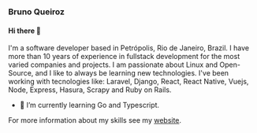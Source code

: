### Bruno Queiroz

#### Hi there 🚀

I'm a software developer based in Petrópolis, Rio de Janeiro, Brazil. I have more than 10 years of experience in fullstack development for the most varied companies and projects. I am passionate about Linux and Open-Source, and I like to always be learning new technologies.
I've been working with tecnologies like: Laravel, Django, React, React Native, Vuejs, Node, Express, Hasura, Scrapy and Ruby on Rails.

- 🌱 I’m currently learning Go and Typescript.

For more information about my skills see my [website](https://brunomoreno.site/).

<!--
**BrunoMoreno/brunomoreno** is a ✨ _special_ ✨ repository because its `README.md` (this file) appears on your GitHub profile.

Here are some ideas to get you started:

- 🔭 I’m currently working on ...
- 🌱 I’m currently learning ...
- 👯 I’m looking to collaborate on ...
- 🤔 I’m looking for help with ...
- 💬 Ask me about ...
- 📫 How to reach me: ...
- 😄 Pronouns: ...
- ⚡ Fun fact: ...
-->
